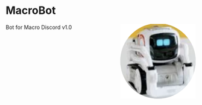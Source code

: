 # MacroBot

<img src="macrobot.png" alt="Macrobot Image" align="right" width="200px" />

Bot for Macro Discord v1.0

